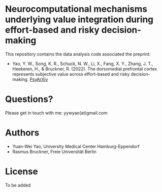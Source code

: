 # Neurocomputational mechanisms underlying value integration during effort-based and risky decision-making

This repository contains the data analysis code associated the preprint:
* Yao, Y. W., Song, K. R., Schuck, N. W., Li, X., Fang, X. Y., Zhang, J. T., Heekeren, H., & Bruckner, R. (2022). The dorsomedial prefrontal cortex represents subjective value across effort-based and risky decision-making. [PsyArXiv](https://psyarxiv.com/6rpy5/)

# Questions?

Please get in touch with me: yywyao(at)gmail.com

# Authors

* Yuan-Wei Yao, University Medical Center Hamburg-Eppendorf
* Rasmus Bruckner, Freie Universität Berlin

# License

To be added
